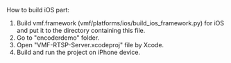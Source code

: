 How to build iOS part:

1. Build vmf.framework (vmf/platforms/ios/build_ios_framework.py) for iOS and put it to the directory containing this file.
2. Go to "encoderdemo" folder.
3. Open "VMF-RTSP-Server.xcodeproj" file by Xcode.
4. Build and run the project on iPhone device.
